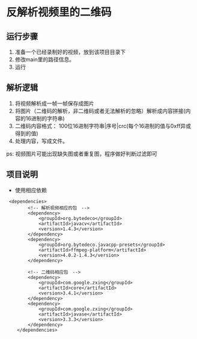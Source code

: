 # 反解析视频里的二维码

## 运行步骤
1. 准备一个已经录制好的视频，放到该项目目录下
2. 修改main里的路径信息。
3. 运行

## 解析逻辑
1. 将视频解析成一帧一帧保存成图片
2. 将图片（二维码的解析，非二维码或者无法解析的忽略）解析成内容拼接(内容的16进制的字符串)
3. 二维码内容格式： 100位16进制字符串|序号|crc(每个16进制的值与0xff异或得到的值) 
4. 处理内容，写成文件。

ps: 视频图片可能出现缺失图或者重复图，程序做好判断过滤即可

## 项目说明 
- 使用相应依赖
```
 <dependencies>
        <!-- 解析视频相应的包　-->
        <dependency>
            <groupId>org.bytedeco</groupId>
            <artifactId>javacv</artifactId>
            <version>1.4.3</version>
        </dependency>
        <dependency>
            <groupId>org.bytedeco.javacpp-presets</groupId>
            <artifactId>ffmpeg-platform</artifactId>
            <version>4.0.2-1.4.3</version>
        </dependency>

        <!-- 二维码相应包　-->
        <dependency>
            <groupId>com.google.zxing</groupId>
            <artifactId>core</artifactId>
            <version>3.4.1</version>
        </dependency>
        <dependency>
            <groupId>com.google.zxing</groupId>
            <artifactId>javase</artifactId>
            <version>3.3.3</version>
        </dependency>
    </dependencies>
```
